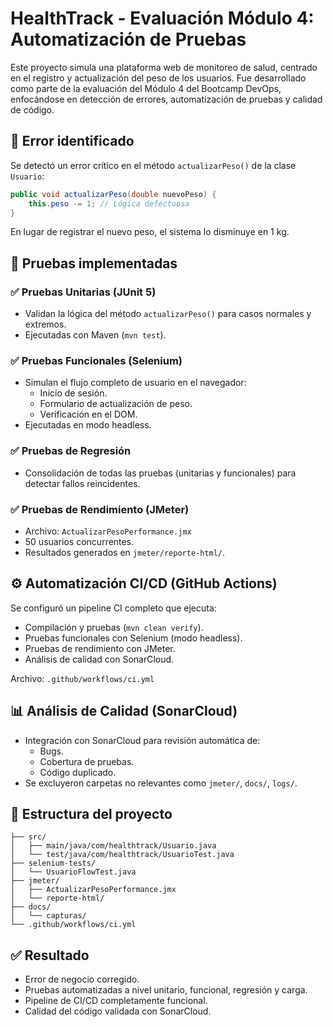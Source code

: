# HealthTrack - Evaluación Módulo 4: Automatización de Pruebas

Este proyecto simula una plataforma web de monitoreo de salud, centrado en el registro y actualización del peso de los usuarios. Fue desarrollado como parte de la evaluación del Módulo 4 del Bootcamp DevOps, enfocándose en detección de errores, automatización de pruebas y calidad de código.

## 🐞 Error identificado

Se detectó un error crítico en el método `actualizarPeso()` de la clase `Usuario`:

```java
public void actualizarPeso(double nuevoPeso) {
    this.peso -= 1; // Lógica defectuosa
}
```

En lugar de registrar el nuevo peso, el sistema lo disminuye en 1 kg.

## 🧪 Pruebas implementadas

### ✅ Pruebas Unitarias (JUnit 5)
- Validan la lógica del método `actualizarPeso()` para casos normales y extremos.
- Ejecutadas con Maven (`mvn test`).

### ✅ Pruebas Funcionales (Selenium)
- Simulan el flujo completo de usuario en el navegador:
  - Inicio de sesión.
  - Formulario de actualización de peso.
  - Verificación en el DOM.
- Ejecutadas en modo headless.

### ✅ Pruebas de Regresión
- Consolidación de todas las pruebas (unitarias y funcionales) para detectar fallos reincidentes.

### ✅ Pruebas de Rendimiento (JMeter)
- Archivo: `ActualizarPesoPerformance.jmx`
- 50 usuarios concurrentes.
- Resultados generados en `jmeter/reporte-html/`.

## ⚙️ Automatización CI/CD (GitHub Actions)

Se configuró un pipeline CI completo que ejecuta:

- Compilación y pruebas (`mvn clean verify`).
- Pruebas funcionales con Selenium (modo headless).
- Pruebas de rendimiento con JMeter.
- Análisis de calidad con SonarCloud.

Archivo: `.github/workflows/ci.yml`

## 📊 Análisis de Calidad (SonarCloud)

- Integración con SonarCloud para revisión automática de:
  - Bugs.
  - Cobertura de pruebas.
  - Código duplicado.
- Se excluyeron carpetas no relevantes como `jmeter/`, `docs/`, `logs/`.

## 📁 Estructura del proyecto

```
├── src/
│   ├── main/java/com/healthtrack/Usuario.java
│   └── test/java/com/healthtrack/UsuarioTest.java
├── selenium-tests/
│   └── UsuarioFlowTest.java
├── jmeter/
│   ├── ActualizarPesoPerformance.jmx
│   └── reporte-html/
├── docs/
│   └── capturas/
└── .github/workflows/ci.yml
```

## ✅ Resultado

- Error de negocio corregido.
- Pruebas automatizadas a nivel unitario, funcional, regresión y carga.
- Pipeline de CI/CD completamente funcional.
- Calidad del código validada con SonarCloud.
